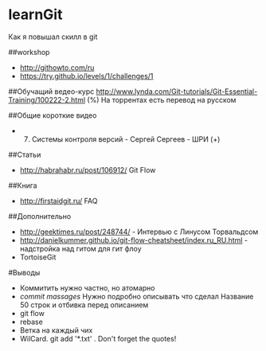 # learnGit
Как я повышал скилл в git


##workshop
+ http://githowto.com/ru
+ https://try.github.io/levels/1/challenges/1

##Обучащий ведео-курс
http://www.lynda.com/Git-tutorials/Git-Essential-Training/100222-2.html (%)
На торрентах есть перевод на русском

##Общие короткие видео
+ 007. Системы контроля версий - Сергей Сергеев - ШРИ (+)

##Cтатьи
- http://habrahabr.ru/post/106912/ Git Flow


##Книга
- http://firstaidgit.ru/ FAQ

##Дополнительно
+ http://geektimes.ru/post/248744/ - Интервью с Линусом Торвальдсом
+ http://danielkummer.github.io/git-flow-cheatsheet/index.ru_RU.html - надстройка над гитом для гит флоу
+ TortoiseGit 

#Выводы

+ Коммитить нужно частно, но атомарно
+ *commit massages*
  Нужно подробно описывать что сделал
  Название 50 строк и отбивка перед описанием
+ git flow
+ rebase
+ Ветка на каждый чих
+ WilCard. git add '*.txt' . Don't forget the quotes!
